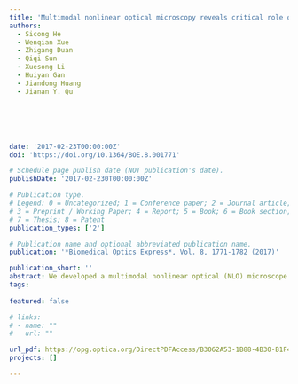 ```yaml
---
title: 'Multimodal nonlinear optical microscopy reveals critical role of kinesin-1 in cartilage development'
authors:
  - Sicong He
  - Wenqian Xue
  - Zhigang Duan
  - Qiqi Sun
  - Xuesong Li
  - Huiyan Gan
  - Jiandong Huang
  - Jianan Y. Qu






date: '2017-02-23T00:00:00Z'
doi: 'https://doi.org/10.1364/BOE.8.001771'

# Schedule page publish date (NOT publication's date).
publishDate: '2017-02-230T00:00:00Z'

# Publication type.
# Legend: 0 = Uncategorized; 1 = Conference paper; 2 = Journal article;
# 3 = Preprint / Working Paper; 4 = Report; 5 = Book; 6 = Book section;
# 7 = Thesis; 8 = Patent
publication_types: ['2']

# Publication name and optional abbreviated publication name.
publication: '*Biomedical Optics Express*, Vol. 8, 1771-1782 (2017)'

publication_short: ''
abstract: We developed a multimodal nonlinear optical (NLO) microscope system by integrating stimulated Raman scattering (SRS), second harmonic generation (SHG) and two-photon excited fluorescence (TPEF) imaging. The system was used to study the morphological and biochemical characteristics of tibial cartilage in a kinesin-1 (Kif5b) knockout mouse model. The detailed structure of fibrillar collagen in the extracellular matrix of cartilage was visualized by the forward and backward SHG signals, while high resolution imaging of chondrocytes was achieved by capturing endogenous TPEF and SRS signals of the cells. The results demonstrate that collagen fibrils in the superficial surface of the articular cartilage decreased significantly in the absence of Kif5b. The distorted morphology along with accumulated intracellular collagen was observed in the Kif5b-deficient chondrocytes, indicating the critical roles of kinesin-1 in the chondrocyte morphogenesis and collagen secretion. The study shows that multimodal NLO imaging method is an effective approach to investigate early development of cartilage.
tags:
  
featured: false

# links:
# - name: ""
#   url: ""

url_pdf: https://opg.optica.org/DirectPDFAccess/B3062A53-1B88-4B30-B1F4A3E386674BAB_360347/boe-8-3-1771.pdf?da=1&id=360347&seq=0&mobile=no
projects: []

---
```





